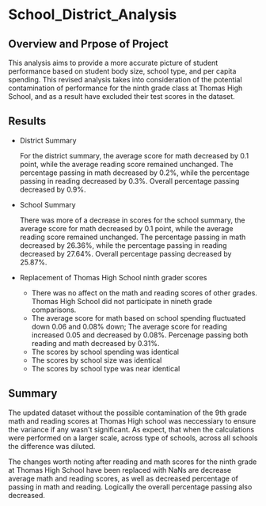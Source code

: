 # School_District_Analysis

## Overview and Prpose of Project
This analysis aims to provide a more accurate picture of student performance based on student body size, school type, and per capita spending. This revised analysis takes into consideration of the potential contamination of performance for the ninth grade class at Thomas High School, and as a result have excluded their test scores in the dataset. 

## Results
- District Summary

    For the district summary, the average score for math decreased by 0.1 point, while the average reading score remained unchanged. The percentage passing in math decreased by 0.2%, while the percentage passing in reading decreased by 0.3%. Overall percentage passing decreased by 0.9%. 

- School Summary
    
    There was more of a decrease in scores for the school summary, the average score for math decreased by 0.1 point, while the average reading score remained unchanged. The percentage passing in math decreased by 26.36%, while the percentage passing in reading decreased by 27.64%. Overall percentage passing decreased by 25.87%. 

- Replacement of Thomas High School ninth grader scores

    - There was no affect on the math and reading scores of other grades. Thomas High School did not participate in nineth grade comparisons. 
    - The average score for math based on school spending fluctuated down 0.06 and 0.08% down; The average score for reading increased 0.05 and decreased by 0.08%. Percenage passing both reading and math decreased by 0.31%.
    - The scores by school spending was identical
    - The scores by school size was identical
    - The scores by school type was near identical
 
 ## Summary
The updated dataset without the possible contamination of the 9th grade math and reading scores at Thomas High school was neccessiary to ensure the variance if any wasn't significant. As expect, that when the calculations were performed on a larger scale, across type of schools, across all schools the difference was diluted. 

The changes worth noting after reading and math scores for the ninth grade at Thomas High School have been replaced with NaNs are decrease average math and reading scores, as well as decreased percentage of passing in math and reading. Logically the overall percentage passing also decreased. 
